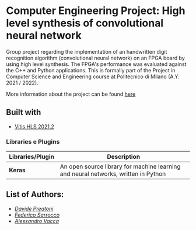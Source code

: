 # Computer Engineering Project: High level synthesis of convolutional neural network
Group project regarding the implementation of an handwritten digit recognition algorithm (convolutional neural network) on an FPGA board by using high level synthesis. The FPGA's performance was evaluated against the C++ and Python applications. This is formally part of the Project in Computer Science and Engineering course at Politecnico di Milano (A.Y. 2021 / 2022).


More information about the project can be found [here](https://pii.dei.polimi.it/accelerazione-hardware-di-una-rete-neurale-convoluzionale-mediante-sintesi-ad-alto-livello)


<a name="built"></a>
## Built with
* [Vitis HLS 2021.2](https://www.oracle.com/java/technologies/downloads/#java17)


### Libraries e Plugins
|Libraries/Plugin|Description|
|------------|-----------|
|__Keras__| An open source library for machine learning and neural networks, written in Python|


## List of Authors:

 - *[Davide Preatoni](https://github.com/)*
 - *[Federico Sarrocco](https://github.com/)*
 - *[Alessandro Vacca](https://github.com/)*
 
